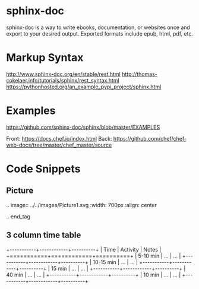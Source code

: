 # sphinx-doc
sphinx-doc is a way to write ebooks, documentation, or websites once and export to your desired output.  Exported formats include epub, html, pdf, etc.

# Markup Syntax
http://www.sphinx-doc.org/en/stable/rest.html
http://thomas-cokelaer.info/tutorials/sphinx/rest_syntax.html
https://pythonhosted.org/an_example_pypi_project/sphinx.html

# Examples
https://github.com/sphinx-doc/sphinx/blob/master/EXAMPLES

Front: https://docs.chef.io/index.html
Back: https://github.com/chef/chef-web-docs/tree/master/chef_master/source


# Code Snippets

<h2>Picture</h2>

.. image:: ../../images/Picture1.svg
   :width: 700px
   :align: center

.. end_tag

<h2>3 column time table</h2>

+-----------+------------+----------+
|      Time | Activity   | Notes    |
+===========+============+==========+
|  5-10 min | ...        | ...      |
+-----------+------------+----------+
| 10-15 min | ...        | ...      |
+-----------+------------+----------+
|    15 min | ...        | ...      |
+-----------+------------+----------+
|    40 min | ...        | ...      |
+-----------+------------+----------+
|    10 min | ...        | ...      |
+-----------+------------+----------+

